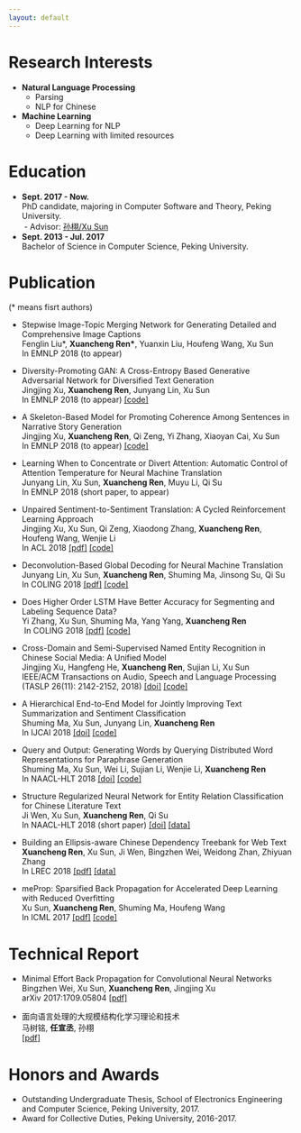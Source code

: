 ```yaml
---
layout: default
---
```


# Research Interests

* **Natural Language Processing**
  * Parsing
  * NLP for Chinese
* **Machine Learning**
  * Deep Learning for NLP
  * Deep Learning with limited resources

# Education

- **Sept. 2017 - Now.**  
  PhD candidate, majoring in Computer Software and Theory, Peking University.  
  - Advisor: [孙栩/Xu Sun](http://www.xusun.org)
- **Sept. 2013 - Jul. 2017**  
  Bachelor of Science in Computer Science, Peking University.

# Publication

(\* means fisrt authors)

* Stepwise Image-Topic Merging Network for Generating Detailed and Comprehensive Image Captions  
  Fenglin Liu\*, **Xuancheng Ren\***, Yuanxin Liu, Houfeng Wang, Xu Sun  
  In EMNLP 2018 (to appear)
  
* Diversity-Promoting GAN: A Cross-Entropy Based Generative Adversarial Network for Diversified Text Generation  
  Jingjing Xu, **Xuancheng Ren**, Junyang Lin, Xu Sun  
  In EMNLP 2018 (to appear) [[code]](https://github.com/lancopku/DPGAN)
  
* A Skeleton-Based Model for Promoting Coherence Among Sentences in Narrative Story Generation  
  Jingjing Xu, **Xuancheng Ren**, Qi Zeng, Yi Zhang, Xiaoyan Cai, Xu Sun  
  In EMNLP 2018 (to appear) [[code]](https://github.com/lancopku/Skeleton-Based-Generation-Model)
  
* Learning When to Concentrate or Divert Attention: Automatic Control of Attention Temperature for Neural Machine Translation  
  Junyang Lin, Xu Sun, **Xuancheng Ren**, Muyu Li, Qi Su  
  In EMNLP 2018 (short paper, to appear)

* Unpaired Sentiment-to-Sentiment Translation: A Cycled Reinforcement Learning Approach  
  Jingjing Xu, Xu Sun, Qi Zeng, Xiaodong Zhang, **Xuancheng Ren**, Houfeng Wang, Wenjie Li  
  In ACL 2018 [[pdf]](http://aclweb.org/anthology/P18-1090) [[code]](https://github.com/lancopku/Unpaired-Sentiment-Translation)

* Deconvolution-Based Global Decoding for Neural Machine Translation  
  Junyang Lin, Xu Sun, **Xuancheng Ren**, Shuming Ma, Jinsong Su, Qi Su  
  In COLING 2018 [[pdf]](http://aclweb.org/anthology/C18-1276) [[code]](https://github.com/lancopku/DeconvDec)
  
* Does Higher Order LSTM Have Better Accuracy for Segmenting and Labeling Sequence Data?  
  Yi Zhang, Xu Sun, Shuming Ma, Yang Yang, **Xuancheng Ren**  
  In COLING 2018 [[pdf]](http://aclweb.org/anthology/C18-1061) [[code]](https://github.com/lancopku/Multi-Order-LSTM)

* Cross-Domain and Semi-Supervised Named Entity Recognition in Chinese Social Media: A Unified Model  
  Jingjing Xu, Hangfeng He, **Xuancheng Ren**, Sujian Li, Xu Sun  
  IEEE/ACM Transactions on Audio, Speech and Language Processing (TASLP 26(11): 2142-2152, 2018) [[doi]](https://doi.org/10.1109/TASLP.2018.2856625) [[code]](https://github.com/lancopku/ChineseNER)

* A Hierarchical End-to-End Model for Jointly Improving Text Summarization and Sentiment Classification  
  Shuming Ma, Xu Sun, Junyang Lin, **Xuancheng Ren**  
  In IJCAI 2018 [[doi]](https://doi.org/10.24963/ijcai.2018/591) [[code]](https://github.com/lancopku/HSSC)

* Query and Output: Generating Words by Querying Distributed Word Representations for Paraphrase Generation  
  Shuming Ma, Xu Sun, Wei Li, Sujian Li, Wenjie Li, **Xuancheng Ren**  
  In NAACL-HLT 2018 [[doi]](https://doi.org/10.18653/v1/N18-1018) [[code]](https://github.com/lancopku/WEAN)

* Structure Regularized Neural Network for Entity Relation Classification for Chinese Literature Text  
  Ji Wen, Xu Sun, **Xuancheng Ren**, Qi Su  
  In NAACL-HLT 2018 (short paper) [[doi]](https://doi.org/10.18653/v1/N18-2059) [[data]](http://anthology.aclweb.org/attachments/N/N18/N18-2059.Datasets.zip)

* Building an Ellipsis-aware Chinese Dependency Treebank for Web Text  
  **Xuancheng Ren**, Xu Sun, Ji Wen, Bingzhen Wei, Weidong Zhan, Zhiyuan Zhang  
  In LREC 2018  [[pdf]](http://www.lrec-conf.org/proceedings/lrec2018/pdf/297.pdf) [[data]](https://github.com/lancopku/Chinese-Dependency-Treebank-with-Ellipsis)

* meProp: Sparsified Back Propagation for Accelerated Deep Learning with Reduced Overfitting  
  Xu Sun, **Xuancheng Ren**, Shuming Ma, Houfeng Wang  
  In ICML 2017 [[pdf]](http://proceedings.mlr.press/v70/sun17c/sun17c.pdf) [[code]](https://github.com/lancopku/meProp)


# Technical Report

* Minimal Effort Back Propagation for Convolutional Neural Networks  
  Bingzhen Wei, Xu Sun, **Xuancheng Ren**, Jingjing Xu  
  arXiv 2017:1709.05804 [[pdf]](https://arxiv.org/pdf/1709.05804)

* 面向语言处理的大规模结构化学习理论和技术  
  马树铭, **任宣丞**, 孙栩  
  [[pdf]](http://shumingma.com/%E9%9D%A2%E5%90%91%E8%AF%AD%E8%A8%80%E5%A4%84%E7%90%86%E7%9A%84%E5%A4%A7%E8%A7%84%E6%A8%A1%E7%BB%93%E6%9E%84%E5%8C%96%E5%AD%A6%E4%B9%A0%E7%90%86%E8%AE%BA%E5%92%8C%E6%8A%80%E6%9C%AF.pdf)

# Honors and Awards

* Outstanding Undergraduate Thesis, School of Electronics Engineering and Computer Science, Peking University, 2017.
* Award for Collective Duties, Peking University, 2016-2017. 
